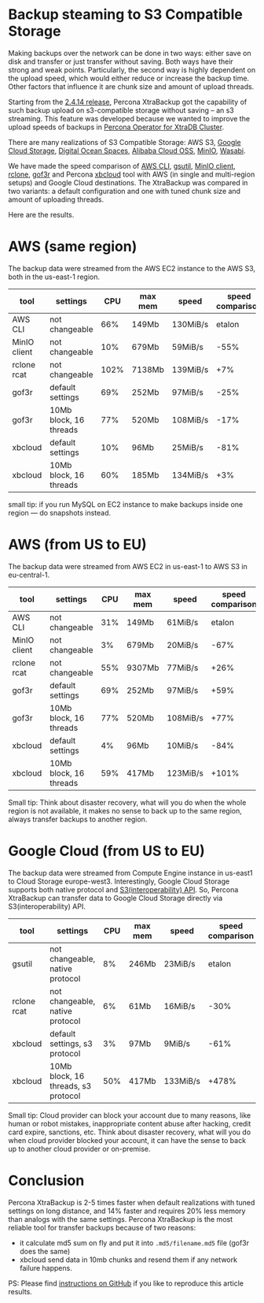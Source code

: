 # Backup steaming to S3 Compatible Storage

Making backups over the network can be done in two ways: either save on disk and transfer or just transfer without saving.
Both ways have their strong and weak points. Particularly, the second way is highly dependent on the upload speed, which would either reduce or increase the backup time. Other factors that influence it are chunk size and amount of upload threads.

Starting from the [2.4.14 release](https://www.percona.com/blog/2019/05/01/percona-xtrabackup-2-4-14-is-now-available/), Percona XtraBackup got the capability of such backup upload on s3-compatible storage without saving – an s3 streaming. This feature was developed because we wanted to improve the upload speeds of backups in [Percona Operator for XtraDB Cluster](https://www.percona.com/software/percona-kubernetes-operators).

There are many realizations of S3 Compatible Storage: AWS S3, [Google Cloud Storage](interoperability), [Digital Ocean Spaces](https://www.digitalocean.com/products/spaces/), [Alibaba Cloud OSS](https://www.alibabacloud.com/help/doc-detail/64919.htm), [MinIO](https://min.io), [Wasabi](https://wasabi.com).

We have made the speed comparison of [AWS CLI](https://aws.amazon.com/cli/), [gsutil](https://cloud.google.com/storage/docs/gsutil), [MinIO client](https://docs.min.io/docs/minio-client-complete-guide), [rclone](https://rclone.org), [gof3r](https://github.com/rlmcpherson/s3gof3r) and Percona [xbcloud](https://www.percona.com/doc/percona-xtrabackup/LATEST/xbcloud/xbcloud.html) tool with AWS (in single and multi-region setups) and Google Cloud destinations. The XtraBackup was compared in two variants: a default configuration and one with tuned chunk size and amount of uploading threads.

Here are the results.

# AWS (same region)
The backup data were streamed from the AWS EC2 instance to the AWS S3, both in the us-east-1 region.

| tool         | settings               | CPU  | max mem | speed    | speed comparison |
| ------------ | ---------------------- | ---- | ------ | -------- | ---------------- |
| AWS CLI      | not changeable         |  66% |  149Mb | 130MiB/s | etalon |
| MinIO client | not changeable         |  10% |  679Mb |  59MiB/s | -55% |
| rclone rcat  | not changeable         | 102% | 7138Mb | 139MiB/s |  +7% |
| gof3r        | default settings       |  69% |  252Mb |  97MiB/s | -25% |
| gof3r        | 10Mb block, 16 threads |  77% |  520Mb | 108MiB/s | -17% |
| xbcloud      | default settings       |  10% |   96Mb |  25MiB/s | -81% |
| xbcloud      | 10Mb block, 16 threads |  60% |  185Mb | 134MiB/s |  +3% |

small tip: if you run MySQL on EC2 instance to make backups inside one region — do snapshots instead.

# AWS (from US to EU)
The backup data were streamed from AWS EC2 in us-east-1 to AWS S3 in eu-central-1.

| tool         | settings               | CPU | max mem | speed    | speed comparison |
| ------------ | ---------------------- | --- | ------ | ---------| ---------------- |
| AWS CLI      | not changeable         | 31% |  149Mb |  61MiB/s | etalon |
| MinIO client | not changeable         |  3% |  679Mb |  20MiB/s |  -67% |
| rclone rcat  | not changeable         | 55% | 9307Mb |  77MiB/s |  +26% |
| gof3r        | default settings       | 69% |  252Mb |  97MiB/s |  +59% |
| gof3r        | 10Mb block, 16 threads | 77% |  520Mb | 108MiB/s |  +77% |
| xbcloud      | default settings       |  4% |   96Mb |  10MiB/s |  -84% |
| xbcloud      | 10Mb block, 16 threads | 59% |  417Mb | 123MiB/s | +101% |

Small tip: Think about disaster recovery, what will you do when the whole region is not available, it makes no sense to back up to the same region, always transfer backups to another region.

# Google Cloud (from US to EU)
The backup data were streamed from Compute Engine instance in us-east1 to Cloud Storage europe-west3.
Interestingly, Google Cloud Storage supports both native protocol and [S3(interoperability) API](https://cloud.google.com/storage/docs/interoperability).
So, Percona XtraBackup can transfer data to Google Cloud Storage directly via S3(interoperability) API.

| tool        | settings                            | CPU | max mem | speed    | speed comparison |
| ----------- | ----------------------------------- | --- | ------- | ---------| ---------------- |
| gsutil      | not changeable, native protocol     |  8% |   246Mb |  23MiB/s | etalon |
| rclone rcat | not changeable, native protocol     |  6% |    61Mb |  16MiB/s |  -30% |
| xbcloud     | default settings, s3 protocol       |  3% |    97Mb |   9MiB/s |  -61% |
| xbcloud     | 10Mb block, 16 threads, s3 protocol | 50% |   417Mb | 133MiB/s | +478% |

Small tip: Cloud provider can block your account due to many reasons, like human or robot mistakes, inappropriate content abuse after hacking, credit card expire, sanctions, etc. Think about disaster recovery, what will you do when cloud provider blocked your account, it can have the sense to back up to another cloud provider or on-premise.

# Conclusion
Percona XtraBackup is 2-5 times faster when default realizations with tuned settings on long distance, and 14% faster and requires 20% less memory than analogs with the same settings.
Percona XtraBackup is the most reliable tool for transfer backups because of two reasons:

* it calculate md5 sum on fly and put it into `.md5/filename.md5` file (gof3r does the same)
* xbcloud send data in 10mb chunks and resend them if any network failure happens.

PS: Please find [instructions on GitHub](https://github.com/Percona-Lab/k8s-lab/tree/master/pxb-s3) if you like to reproduce this article results.
